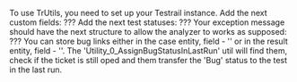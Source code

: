 ﻿To use TrUtils, you need to set up your Testrail instance.
Add the next custom fields:
???
Add the next test statuses:
???
Your exception message should have the next structure to allow the analyzer to works as supposed:
???
You can store bug links either in the case entity, field - '' or in the result entity, field - ''. 
The 'Utility_0_AssignBugStatusInLastRun' util will find them, check if the ticket is still oped and them transfer the 'Bug' status to the test in the last run.